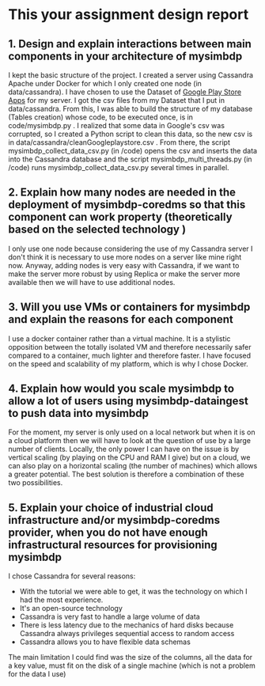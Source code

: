 # This your assignment design report

## 1. Design and explain interactions between main components in your architecture of mysimbdp

I kept the basic structure of the project. I created a server using Cassandra Apache under Docker for which I only created one node (in data/cassandra). I have chosen to use the Dataset of [Google Play Store Apps](https://www.kaggle.com/lava18/google-play-store-apps) for my server. I got the csv files from my Dataset that I put in data/cassandra. From this, I was able to build the structure of my database (Tables creation) whose code, to be executed once, is in code/mysimbdp.py . I realized that some data in Google's csv was corrupted, so I created a Python script to clean this data, so the new csv is in data/cassandra/cleanGoogleplaystore.csv . From there, the script mysimbdp_collect_data_csv.py (in /code) opens the csv and inserts the data into the Cassandra database and the script mysimbdp_multi_threads.py (in /code) runs mysimbdp_collect_data_csv.py several times in parallel.

## 2. Explain how many nodes are needed in the deployment of mysimbdp-coredms so that this component can work property (theoretically based on the selected technology )

I only use one node because considering the use of my Cassandra server I don't think it is necessary to use more nodes on a server like mine right now. Anyway, adding nodes is very easy with Cassandra, if we want to make the server more robust by using Replica or make the server more available then we will have to use additional nodes.

## 3. Will you use VMs or containers for mysimbdp and explain the reasons for each component

I use a docker container rather than a virtual machine. It is a stylistic opposition between the totally isolated VM and therefore necessarily safer compared to a container, much lighter and therefore faster. I have focused on the speed and scalability of my platform, which is why I chose Docker.

## 4. Explain how would you scale mysimbdp to allow a lot of users using mysimbdp-dataingest to push data into mysimbdp

For the moment, my server is only used on a local network but when it is on a cloud platform then we will have to look at the question of use by a large number of clients. Locally, the only power I can have on the issue is by vertical scaling (by playing on the CPU and RAM I give) but on a cloud, we can also play on a horizontal scaling (the number of machines) which allows a greater potential. The best solution is therefore a combination of these two possibilities.

## 5. Explain your choice of industrial cloud infrastructure and/or mysimbdp-coredms provider, when you do not have enough infrastructural resources for provisioning mysimbdp

I chose Cassandra for several reasons:
- With the tutorial we were able to get, it was the technology on which I had the most experience.
- It's an open-source technology
- Cassandra is very fast to handle a large volume of data
- There is less latency due to the mechanics of hard disks because Cassandra always privileges sequential access to random access
- Cassandra allows you to have flexible data schemas

The main limitation I could find was the size of the columns, all the data for a key value, must fit on the disk of a single machine (which is not a problem for the data I use)
